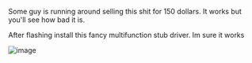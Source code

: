 Some guy is running around selling this shit for 150 dollars. It works but you'll see how bad it is.

After flashing install this fancy multifunction stub driver. Im sure it works


![image](https://github.com/user-attachments/assets/e86c665e-a2dd-4ceb-89da-4f4dc2d4bff9)

